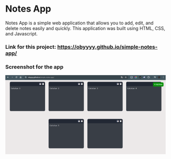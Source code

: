 # Notes App
Notes App is a simple web application that allows you to add, edit, and delete notes easily and quickly. This application was built using HTML, CSS, and Javascript.

### Link for this project: https://obyyyy.github.io/simple-notes-app/

### Screenshot for the app
![image](https://github.com/Obyyyy/simple-notes-app/blob/master/Screenshot/notes-app.png)
